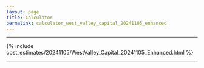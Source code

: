 ```yaml
---
layout: page
title: Calculator
permalink: calculator_west_valley_capital_20241105_enhanced
---
```


___

{% include cost_estimates/20241105/WestValley_Capital_20241105_Enhanced.html %}

___

